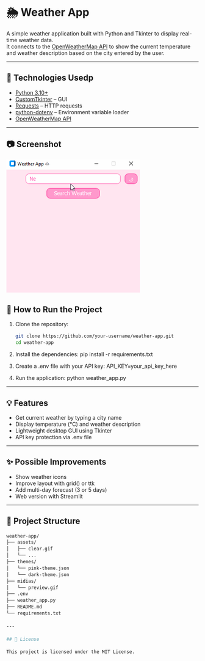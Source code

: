 # 🌦️ Weather App

A simple weather application built with Python and Tkinter to display real-time weather data.  
It connects to the [OpenWeatherMap API](https://openweathermap.org/) to show the current temperature and weather description based on the city entered by the user.

---

## 🧰 Technologies Usedp

- [Python 3.10+](https://www.python.org/)
- [CustomTkinter](https://customtkinter.tomschimansky.com/) – GUI
- [Requests](https://pypi.org/project/requests/) – HTTP requests
- [python-dotenv](https://pypi.org/project/python-dotenv/) – Environment variable loader
- [OpenWeatherMap API](https://openweathermap.org/api)

---

## 📷 Screenshot

<img src="midias/preview.gif" width="350"/>

## 🚀 How to Run the Project

1. Clone the repository:
   ```bash
   git clone https://github.com/your-username/weather-app.git
   cd weather-app

2. Install the dependencies:
    pip install -r requirements.txt

3. Create a .env file with your API key:
    API_KEY=your_api_key_here

4. Run the application:
    python weather_app.py

---

## 💡 Features

- Get current weather by typing a city name
- Display temperature (°C) and weather description 
- Lightweight desktop GUI using Tkinter
- API key protection via .env file

---

## ✨ Possible Improvements

- Show weather icons
- Improve layout with grid() or ttk
- Add multi-day forecast (3 or 5 days)
- Web version with Streamlit

---

## 📁 Project Structure

```bash
weather-app/
├── assets/
│   ├── clear.gif
│   └── ...
├── themes/
│   └── pink-theme.json
│   └── dark-theme.json
├── midias/
│   └── preview.gif
├── .env
├── weather_app.py
├── README.md
└── requirements.txt

---

## 📄 License

This project is licensed under the MIT License.

